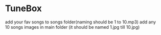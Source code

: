 # TuneBox

add your fav songs to songs folder(naming should be 1 to 10.mp3)
add any 10 songs images in main folder (it should be named 1.jpg till 10.jpg)
